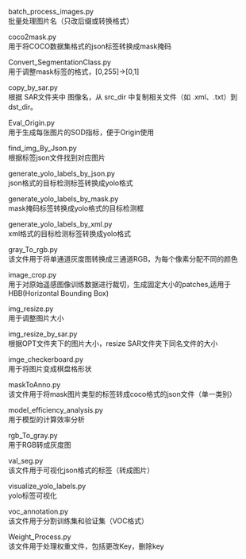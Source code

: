 batch_process_images.py            
批量处理图片名（只改后缀或转换格式）

coco2mask.py                       
用于将COCO数据集格式的json标签转换成mask掩码

Convert_SegmentationClass.py       
用于调整mask标签的格式，[0,255]->[0,1]

copy_by_sar.py                    
根据 SAR文件夹中 图像名，从 src_dir 中复制相关文件（如 .xml、.txt）到 dst_dir。

Eval_Origin.py                     
用于生成每张图片的SOD指标，便于Origin使用

find_img_By_Json.py                
根据标签json文件找到对应图片

generate_yolo_labels_by_json.py    
json格式的目标检测标签转换成yolo格式

generate_yolo_labels_by_mask.py    
mask掩码标签转换成yolo格式的目标检测框

generate_yolo_labels_by_xml.py     
xml格式的目标检测标签转换成yolo格式

gray_To_rgb.py                     
该文件用于将单通道灰度图转换成三通道RGB，为每个像素分配不同的颜色

image_crop.py                      
用于对原始遥感图像训练数据进行裁切，生成固定大小的patches,适用于HBB(Horizontal Bounding Box)

img_resize.py                      
用于调整图片大小

img_resize_by_sar.py               
根据OPT文件夹下的图片大小，resize SAR文件夹下同名文件的大小

imge_checkerboard.py               
用于将图片变成棋盘格形状

maskToAnno.py                      
该文件用于将mask图片类型的标签转成coco格式的json文件（单一类别）

model_efficiency_analysis.py       
用于模型的计算效率分析

rgb_To_gray.py                     
用于RGB转成灰度图

val_seg.py                         
该文件用于可视化json格式的标签（转成图片）

visualize_yolo_labels.py           
yolo标签可视化 

voc_annotation.py                  
该文件用于分割训练集和验证集（VOC格式）

Weight_Process.py                  
该文件用于处理权重文件，包括更改Key，删除key

